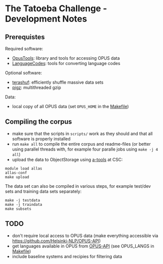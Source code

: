 
# The Tatoeba Challenge - Development Notes


## Prerequistes

Required software:

* [OpusTools](https://pypi.org/project/opustools): library and tools for accessing OPUS data
* [LanguageCodes](https://github.com/Helsinki-NLP/LanguageCodes): tools for converting language codes

Optional software:

* [terashuf](https://github.com/alexandres/terashuf): efficiently shuffle massive data sets
* [pigz](https://zlib.net/pigz/): multithreaded gzip

Data:

* local copy of all OPUS data (set `OPUS_HOME` in the [Makefile](Makefile))


## Compiling the corpus

* make sure that the scripts in `scripts/` work as they should and that all software is properly installed
* run `make all` to compile the entire corpus and readme-files (or better using parallel threads with, for example four paralle jobs using `make -j 4 all`)
* upload the data to ObjectStorage using [a-tools](https://docs.csc.fi/data/Allas/using_allas/a_commands/) at CSC:

```
module load allas
allas-conf
make upload
```

The data set can also be compiled in various steps, for example test/dev sets and training data sets separately:

```
make -j testdata
make -j traindata
make subsets
```


## TODO

* don't require local access to OPUS data (make everything accessible via https://github.com/Helsinki-NLP/OPUS-API)
* get languages available in OPUS from [OPUS-API](https://github.com/Helsinki-NLP/OPUS-API) (see OPUS_LANGS in [Makefile](Makefile))
* include baseline systems and recipies for filtering data
